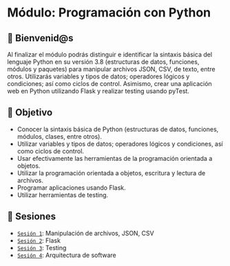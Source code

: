  
# Módulo: Programación con Python

## :wave: Bienvenid@s

Al finalizar el módulo podrás distinguir e identificar la sintaxis básica del lenguaje Python en su versión 3.8 (estructuras de datos, funciones, módulos y paquetes) para manipular archivos JSON, CSV, de texto, entre otros. Utilizarás variables y tipos de datos; operadores lógicos y condiciones; así como ciclos de control. Asimismo, crear una aplicación web en Python utilizando Flask y realizar testing usando pyTest.                               

## :dart: Objetivo

 - Conocer la sintaxis básica de Python (estructuras de datos, funciones, módulos, clases, entre otros).
 - Utilizar variables y tipos de datos; operadores lógicos y condiciones, así como ciclos de control.
 - Usar efectivamente las herramientas de la programación orientada a objetos.
 - Utilizar la programación orientada a objetos, escritura y lectura de archivos.
 - Programar aplicaciones usando Flask.
 - Utilizar herramientas de testing.


## :bookmark_tabs: Sesiones
 
 - [`Sesión 1`](Sesion-01): Manipulación de archivos, JSON, CSV
 - [`Sesión 2`](Sesion-02): Flask
 - [`Sesión 3`](Sesion-03): Testing
 - [`Sesión 4`](Sesion-03): Arquitectura de software





